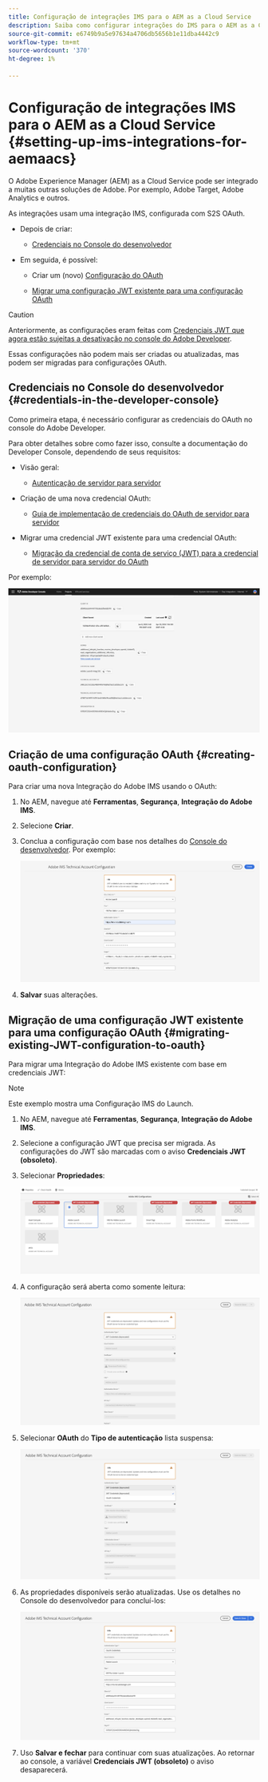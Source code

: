 ```yaml
---
title: Configuração de integrações IMS para o AEM as a Cloud Service
description: Saiba como configurar integrações do IMS para o AEM as a Cloud Service
source-git-commit: e6749b9a5e97634a4706db5656b1e11dba4442c9
workflow-type: tm+mt
source-wordcount: '370'
ht-degree: 1%

---
```



# Configuração de integrações IMS para o AEM as a Cloud Service {#setting-up-ims-integrations-for-aemaacs}

O Adobe Experience Manager (AEM) as a Cloud Service pode ser integrado a muitas outras soluções de Adobe. Por exemplo, Adobe Target, Adobe Analytics e outros.

As integrações usam uma integração IMS, configurada com S2S OAuth.

* Depois de criar:

   * [Credenciais no Console do desenvolvedor](#credentials-in-the-developer-console)

* Em seguida, é possível:

   * Criar um (novo) [Configuração do OAuth](#creating-oauth-configuration)

   * [Migrar uma configuração JWT existente para uma configuração OAuth](#migrating-existing-JWT-configuration-to-oauth)

>[!CAUTION]
>
>Anteriormente, as configurações eram feitas com [Credenciais JWT que agora estão sujeitas a desativação no console do Adobe Developer](/help/security/jwt-credentials-deprecation-in-adobe-developer-console.md).
>
>Essas configurações não podem mais ser criadas ou atualizadas, mas podem ser migradas para configurações OAuth.

## Credenciais no Console do desenvolvedor {#credentials-in-the-developer-console}

Como primeira etapa, é necessário configurar as credenciais do OAuth no console do Adobe Developer.

Para obter detalhes sobre como fazer isso, consulte a documentação do Developer Console, dependendo de seus requisitos:

* Visão geral:

   * [Autenticação de servidor para servidor](https://developer.adobe.com/developer-console/docs/guides/authentication/ServerToServerAuthentication/)

* Criação de uma nova credencial OAuth:

   * [Guia de implementação de credenciais do OAuth de servidor para servidor](https://developer.adobe.com/developer-console/docs/guides/authentication/ServerToServerAuthentication/implementation/)

* Migrar uma credencial JWT existente para uma credencial OAuth:

   * [Migração da credencial de conta de serviço (JWT) para a credencial de servidor para servidor do OAuth](https://developer.adobe.com/developer-console/docs/guides/authentication/ServerToServerAuthentication/migration/)

Por exemplo:

![Credencial OAuth no Console do desenvolvedor](assets/ims-configuration-developer-console.png)

## Criação de uma configuração OAuth {#creating-oauth-configuration}

Para criar uma nova Integração do Adobe IMS usando o OAuth:

1. No AEM, navegue até **Ferramentas**, **Segurança**, **Integração do Adobe IMS**.

1. Selecione **Criar**.

1. Conclua a configuração com base nos detalhes do [Console do desenvolvedor](https://developer.adobe.com/developer-console/docs/guides/authentication/ServerToServerAuthentication/implementation/). Por exemplo:

   ![Criar configuração do OAuth](assets/ims-create-oauth-configuration.png)

1. **Salvar** suas alterações.

## Migração de uma configuração JWT existente para uma configuração OAuth {#migrating-existing-JWT-configuration-to-oauth}

Para migrar uma Integração do Adobe IMS existente com base em credenciais JWT:

>[!NOTE]
>
>Este exemplo mostra uma Configuração IMS do Launch.

1. No AEM, navegue até **Ferramentas**, **Segurança**, **Integração do Adobe IMS**.

1. Selecione a configuração JWT que precisa ser migrada. As configurações do JWT são marcadas com o aviso **Credenciais JWT (obsoleto)**.

1. Selecionar **Propriedades**:

   ![Selecionar configuração JWT](assets/ims-migrate-jwt-select-configuration.png)

1. A configuração será aberta como somente leitura:

   ![Propriedades de configuração - Somente leitura](assets/ims-migrate-jwt-properties-read-only.png)

1. Selecionar **OAuth** do **Tipo de autenticação** lista suspensa:

   ![Selecionar tipo de autenticação](assets/ims-migrate-jwt-authentication-type.png)

1. As propriedades disponíveis serão atualizadas. Use os detalhes no Console do desenvolvedor para concluí-los:

   ![Detalhes completos do OAuth](assets/ims-migrate-jwt-complete-oauth-details.png)

1. Uso **Salvar e fechar** para continuar com suas atualizações.
Ao retornar ao console, a variável **Credenciais JWT (obsoleto)** o aviso desaparecerá.